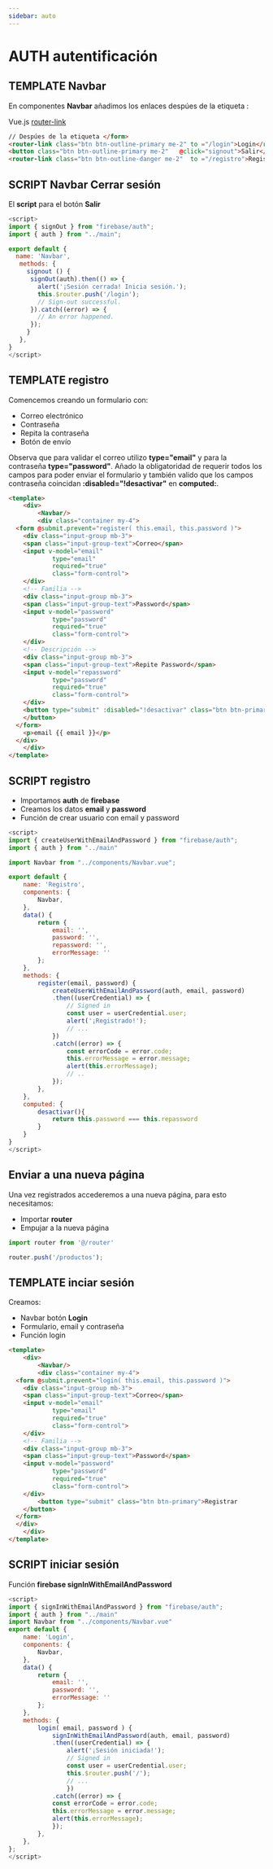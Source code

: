 ```yaml
---
sidebar: auto
---
```


# AUTH autentificación

## TEMPLATE Navbar

En componentes **Navbar** añadimos los enlaces despúes de la etiqueta </form>:

Vue.js [router-link](https://es.vuejs.org/v2/guide/migration-vue-router.html#v-link-reemplazado)

```html
// Despúes de la etiqueta </form>
<router-link class="btn btn-outline-primary me-2" to ="/login">Login</router-link>
<button class="btn btn-outline-primary me-2"   @click="signout">Salir</button>
<router-link class="btn btn-outline-danger me-2"  to ="/registro">Registro</router-link>
```
## SCRIPT Navbar Cerrar sesión

El **script** para el botón **Salir**

```js
<script>
import { signOut } from "firebase/auth";
import { auth } from "../main";

export default {
  name: 'Navbar',
   methods: {
     signout () {
      signOut(auth).then(() => {
        alert('¡Sesión cerrada! Inicia sesión.');
        this.$router.push('/login');
        // Sign-out successful.
      }).catch((error) => {
        // An error happened.
      });
     }
   },
}
</script>
```


## TEMPLATE registro

Comencemos creando un formulario con:
- Correo electrónico
- Contraseña
- Repita la contraseña
- Botón de envío

Observa que para validar el correo utilizo **type="email"** y para la contraseña **type="password"**. Añado la obligatoridad de requerir todos los campos para poder enviar el formulario y también valido que los campos contraseña coincidan **:disabled="!desactivar"** en **computed:**.

```html
<template>
    <div>
        <Navbar/>
        <div class="container my-4">
  <form @submit.prevent="register( this.email, this.password )">  
    <div class="input-group mb-3">
    <span class="input-group-text">Correo</span>
    <input v-model="email" 
            type="email"
            required="true"
            class="form-control">
    </div>
    <!-- Familia -->
    <div class="input-group mb-3">
    <span class="input-group-text">Password</span>
    <input v-model="password" 
            type="password"
            required="true" 
            class="form-control">
    </div>
    <!-- Descripción -->
    <div class="input-group mb-3">
    <span class="input-group-text">Repite Password</span>
    <input v-model="repassword" 
            type="password"
            required="true" 
            class="form-control">
    </div>
    <button type="submit" :disabled="!desactivar" class="btn btn-primary">Registrar
    </button>
  </form>
    <p>email {{ email }}</p>
  </div> 
    </div>
</template>
```

## SCRIPT registro

- Importamos **auth** de **firebase**
- Creamos los datos **email** y **password**
- Función de crear usuario con email y password

```js
<script>
import { createUserWithEmailAndPassword } from "firebase/auth";
import { auth } from "../main"

import Navbar from "../components/Navbar.vue";

export default {
    name: 'Registro',
    components: {
        Navbar,
    },
    data() {
        return {
            email: '',
            password: '',
            repassword: '',
            errorMessage: ''
        };
    },
    methods: {
        register(email, password) {
            createUserWithEmailAndPassword(auth, email, password)
            .then((userCredential) => {
                // Signed in
                const user = userCredential.user;
                alert('¡Registrado!');
                // ...
            })
            .catch((error) => {
                const errorCode = error.code;
                this.errorMessage = error.message;
                alert(this.errorMessage);
                // ..
            });
        },        
    },
    computed: {
        desactivar(){
            return this.password === this.repassword
        }
    }
}
</script>
```
## Enviar a una nueva página

Una vez registrados accederemos a una nueva página, para esto necesitamos:
- Importar **router**
- Empujar a la nueva página

```js
import router from '@/router'
```
```js
router.push('/productos');
```

## TEMPLATE inciar sesión

Creamos:

- Navbar botón **Login**
- Formulario, email y contraseña
- Función login


```html
<template>
    <div>
        <Navbar/>
        <div class="container my-4">
  <form @submit.prevent="login( this.email, this.password )">  
    <div class="input-group mb-3">
    <span class="input-group-text">Correo</span>
    <input v-model="email" 
            type="email"
            required="true"
            class="form-control">
    </div>
    <!-- Familia -->
    <div class="input-group mb-3">
    <span class="input-group-text">Password</span>
    <input v-model="password" 
            type="password"
            required="true" 
            class="form-control">
    </div>
        <button type="submit" class="btn btn-primary">Registrar
    </button>
  </form>
  </div> 
    </div>
</template>
```

## SCRIPT iniciar sesión

Función **firebase signInWithEmailAndPassword**

```js
<script>
import { signInWithEmailAndPassword } from "firebase/auth";
import { auth } from "../main"
import Navbar from "../components/Navbar.vue"
export default {
    name: 'Login',
    components: {
        Navbar,
    },
    data() {
        return {
            email: '',
            password: '',
            errorMessage: ''
        };
    },
    methods: {
        login( email, password ) {
            signInWithEmailAndPassword(auth, email, password)
            .then((userCredential) => {
                alert('¡Sesión iniciada!');
                // Signed in
                const user = userCredential.user;
                this.$router.push('/');
                // ...
                })
            .catch((error) => {
            const errorCode = error.code;
            this.errorMessage = error.message;
            alert(this.errorMessage);
            });
        },
    },
};
</script>
```
